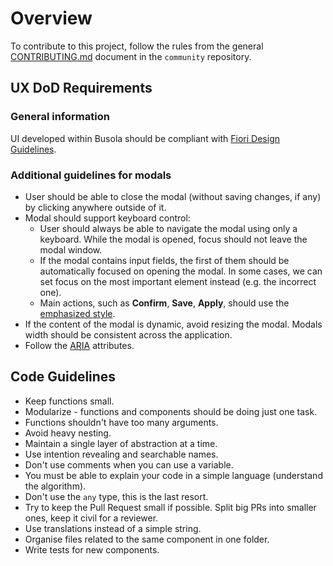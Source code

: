 # Overview

To contribute to this project, follow the rules from the general [CONTRIBUTING.md](https://github.com/kyma-project/community/blob/main/CONTRIBUTING.md) document in the `community` repository.

## UX DoD Requirements

### General information

UI developed within Busola should be compliant with [Fiori Design Guidelines](https://experience.sap.com/fiori-design-web/).

### Additional guidelines for modals

- User should be able to close the modal (without saving changes, if any) by clicking anywhere outside of it.
- Modal should support keyboard control:
  - User should always be able to navigate the modal using only a keyboard. While the modal is opened, focus should not leave the modal window.
  - If the modal contains input fields, the first of them should be automatically focused on opening the modal. In some cases, we can set focus on the most important element instead (e.g. the incorrect one).
  - Main actions, such as **Confirm**, **Save**, **Apply**, should use the [emphasized style](https://experience.sap.com/fiori-design-web/button).
- If the content of the modal is dynamic, avoid resizing the modal. Modals width should be consistent across the application.
- Follow the [ARIA](https://www.w3.org/WAI/standards-guidelines/aria/) attributes.

## Code Guidelines

- Keep functions small.
- Modularize - functions and components should be doing just one task.
- Functions shouldn't have too many arguments.
- Avoid heavy nesting.
- Maintain a single layer of abstraction at a time.
- Use intention revealing and searchable names.
- Don't use comments when you can use a variable.
- You must be able to explain your code in a simple language (understand the algorithm).
- Don't use the `any` type, this is the last resort.
- Try to keep the Pull Request small if possible. Split big PRs into smaller ones, keep it civil for a reviewer.
- Use translations instead of a simple string.
- Organise files related to the same component in one folder.
- Write tests for new components.
